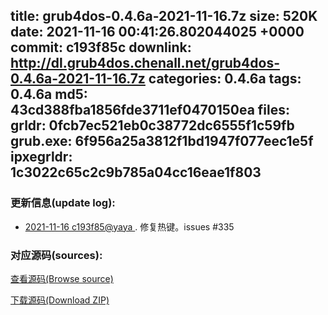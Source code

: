 title: grub4dos-0.4.6a-2021-11-16.7z
size: 520K
date: 2021-11-16 00:41:26.802044025 +0000
commit: c193f85c
downlink: http://dl.grub4dos.chenall.net/grub4dos-0.4.6a-2021-11-16.7z
categories: 0.4.6a
tags: 0.4.6a
md5: 43cd388fba1856fde3711ef0470150ea
files:
  grldr: 0fcb7ec521eb0c38772dc6555f1c59fb
  grub.exe: 6f956a25a3812f1bd1947f077eec1e5f
  ipxegrldr: 1c3022c65c2c9b785a04cc16eae1f803
---

### 更新信息(update log):
  * [2021-11-16 c193f85@yaya ](https://github.com/chenall/grub4dos/commit/c193f85c5e1b540c5855e2fc51e455ae0877b53f)     ﻿. 修复热键。issues #335


### 对应源码(sources):
  [查看源码(Browse source)](https://github.com/chenall/grub4dos/tree/c193f85c5e1b540c5855e2fc51e455ae0877b53f)

  [下载源码(Download ZIP)](https://github.com/chenall/grub4dos/archive/c193f85c5e1b540c5855e2fc51e455ae0877b53f.zip)
